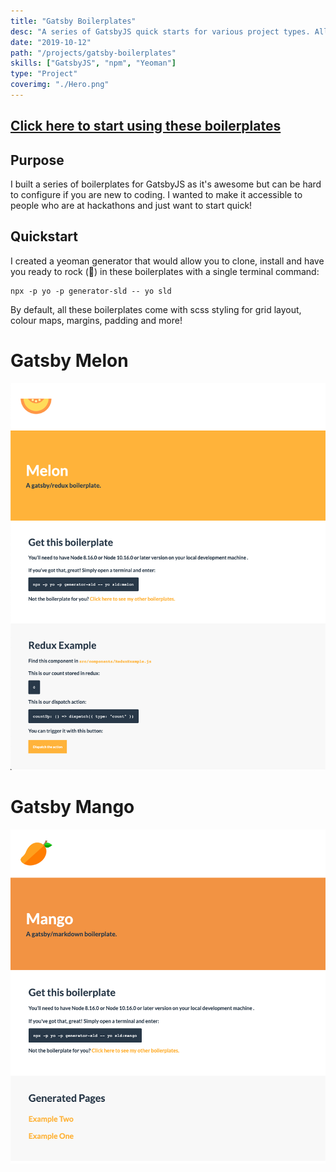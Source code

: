 ```yaml
---
title: "Gatsby Boilerplates"
desc: "A series of GatsbyJS quick starts for various project types. All with a fruity name."
date: "2019-10-12"
path: "/projects/gatsby-boilerplates"
skills: ["GatsbyJS", "npm", "Yeoman"]
type: "Project"
coverimg: "./Hero.png"
---
```


<h2><a href="/boilerplates" class="link is-orange">Click here to start using these boilerplates</a></h2> 


## Purpose
I built a series of boilerplates for GatsbyJS as it's awesome but can be hard to configure if you are new to coding. I wanted to make it accessible to people who are at hackathons and just want to start quick!

## Quickstart
I created a yeoman generator that would allow you to clone, install and have you ready to rock (🎸) in these boilerplates with a single terminal command:

```
npx -p yo -p generator-sld -- yo sld
```

By default, all these boilerplates come with scss styling for grid layout, colour maps, margins, padding and more!

<div class="row pad-10 is-white-bg margin-10-t margin-10-b">
    <div class="col-xs-12 col-md-4">
         <h1 class="margin-0">Gatsby Melon</h1>
    </div>
    <div class="col-xs-12 col-md-8">
        <img src="./Melon.png"/>
    </div>
</div>
<div class="row pad-10 is-white-bg margin-10-t margin-10-b">
    <div class="col-xs-12 col-md-4">
         <h1 class="margin-0">Gatsby Mango</h1>
    </div>
    <div class="col-xs-12 col-md-8">
        <img src="./Mango.png"/>
    </div>
</div>
